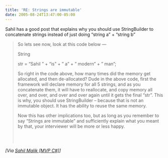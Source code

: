 ```yaml
---
title: 'RE: Strings are immutable'
date: 2005-08-24T13:47:00-05:00
---
```

Sahil has a good post that explains why you should use StringBuilder to concatenate strings instead of just doing &#8220;string a&#8221; + &#8220;string b&#8221;

> 
> 
> <span>So lets see now, look at this code below &#8212;</span>
> 
> <span></p> 
> 
> <p>
>   String
> </p>
> 
> <p>
>   str = &#8220;Sahil &#8221; + &#8220;is&#8221; + &#8221; a&#8221; + &#8221; modern&#8221; + &#8221; man&#8221;;</span>
> </p>
> 
> <p>
>
> </p>
> 
> <p>
>   <span><span>So right in the code above, how many times did the memory get allocated, and then de-allocated? Dude in the above code, first the framework will declare memory for all 5 strings, and as you concatenate them, it will have to reallocate, and copy memory all over, and over, and over and over again until it gets the final &#8220;str&#8221;. This is why, you should use StringBuilder &#8211; because that is not an immutable object. It has the ability to reuse the same memory. </span></span>
> </p>
> 
> <p>
>
> </p>
> 
> <p>
>   <span><span>Now this has other implications too, but as long as you remember to say &#8220;Strings are immutable&#8221; and sufficiently explain what you meant by that, your interviewer will be more or less happy.</span></span>
> </p>
> 
> <p>
>
> </p>
> 
> <p>
>   <span><span></span></span><span> </span>
> </p>
> 
> <p>
>   <img loading="lazy" src="http://codebetter.com/aggbug.aspx?PostID=131114" width="1" height="1" />
> </p></blockquote> 
> 
> <p>
>   <i>[Via <a href="http://codebetter.com/blogs/sahil.malik/archive/2005/08/24/131114.aspx">Sahil Malik [MVP C#]</a>]</i>
> </p>
